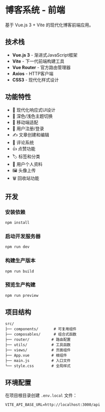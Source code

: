 # 博客系统 - 前端

基于 Vue.js 3 + Vite 的现代化博客前端应用。

## 技术栈

- **Vue.js 3** - 渐进式JavaScript框架
- **Vite** - 下一代前端构建工具
- **Vue Router** - 官方路由管理器
- **Axios** - HTTP客户端
- **CSS3** - 现代化样式设计

## 功能特性

- 🎨 现代化响应式UI设计
- 🌙 深色/浅色主题切换
- 📱 移动端适配
- 🔐 用户注册/登录
- ✍️ 文章创建和编辑
- 💬 评论系统
- 👍 点赞功能
- 🏷️ 标签和分类
- 👤 用户个人资料
- 🖼️ 头像上传
- 🗑️ 回收站功能

## 开发

### 安装依赖
```bash
npm install
```

### 启动开发服务器
```bash
npm run dev
```

### 构建生产版本
```bash
npm run build
```

### 预览生产构建
```bash
npm run preview
```

## 项目结构

```
src/
├── components/       # 可复用组件
├── composables/      # 组合式函数
├── router/          # 路由配置
├── utils/           # 工具函数
├── views/           # 页面组件
├── App.vue          # 根组件
├── main.js          # 入口文件
└── style.css        # 全局样式
```

## 环境配置

在项目根目录创建 `.env.local` 文件：

```env
VITE_API_BASE_URL=http://localhost:3000/api